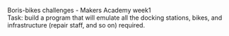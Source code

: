 Boris-bikes challenges - Makers Academy week1  
Task: build a program that will emulate all the docking stations, bikes, and infrastructure (repair staff, and so on) required.  
